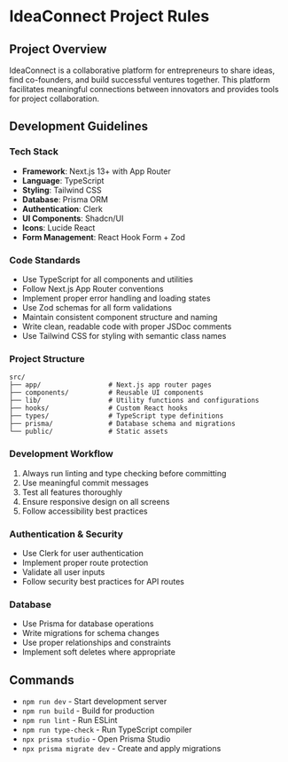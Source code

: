# IdeaConnect Project Rules

## Project Overview
IdeaConnect is a collaborative platform for entrepreneurs to share ideas, find co-founders, and build successful ventures together. This platform facilitates meaningful connections between innovators and provides tools for project collaboration.

## Development Guidelines

### Tech Stack
- **Framework**: Next.js 13+ with App Router
- **Language**: TypeScript
- **Styling**: Tailwind CSS
- **Database**: Prisma ORM
- **Authentication**: Clerk
- **UI Components**: Shadcn/UI
- **Icons**: Lucide React
- **Form Management**: React Hook Form + Zod

### Code Standards
- Use TypeScript for all components and utilities
- Follow Next.js App Router conventions
- Implement proper error handling and loading states
- Use Zod schemas for all form validations
- Maintain consistent component structure and naming
- Write clean, readable code with proper JSDoc comments
- Use Tailwind CSS for styling with semantic class names

### Project Structure
```
src/
├── app/                 # Next.js app router pages
├── components/          # Reusable UI components
├── lib/                 # Utility functions and configurations
├── hooks/               # Custom React hooks
├── types/               # TypeScript type definitions
├── prisma/              # Database schema and migrations
└── public/              # Static assets
```

### Development Workflow
1. Always run linting and type checking before committing
2. Use meaningful commit messages
3. Test all features thoroughly
4. Ensure responsive design on all screens
5. Follow accessibility best practices

### Authentication & Security
- Use Clerk for user authentication
- Implement proper route protection
- Validate all user inputs
- Follow security best practices for API routes

### Database
- Use Prisma for database operations
- Write migrations for schema changes
- Use proper relationships and constraints
- Implement soft deletes where appropriate

## Commands
- `npm run dev` - Start development server
- `npm run build` - Build for production
- `npm run lint` - Run ESLint
- `npm run type-check` - Run TypeScript compiler
- `npx prisma studio` - Open Prisma Studio
- `npx prisma migrate dev` - Create and apply migrations